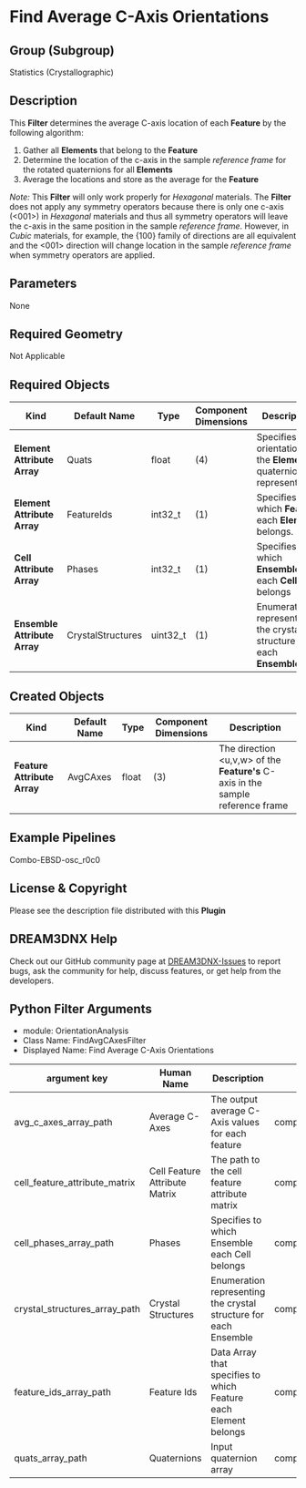 # Find Average C-Axis Orientations 


## Group (Subgroup) 

Statistics (Crystallographic)

## Description 

This **Filter** determines the average C-axis location of each **Feature** by the following algorithm:

1. Gather all **Elements** that belong to the **Feature**
2. Determine the location of the c-axis in the sample *reference frame* for the rotated quaternions for all **Elements**
3.  Average the locations and store as the average for the **Feature**

*Note:* This **Filter** will only work properly for *Hexagonal* materials.  The **Filter** does not apply any symmetry operators because there is only one c-axis (<001>) in *Hexagonal* materials and thus all symmetry operators will leave the c-axis in the same position in the sample *reference frame*.  However, in *Cubic* materials, for example, the {100} family of directions are all equivalent and the <001> direction will change location in the sample *reference frame* when symmetry operators are applied. 

## Parameters 

None

## Required Geometry 

Not Applicable

## Required Objects 

| Kind | Default Name | Type | Component Dimensions | Description |
|------|--------------|------|----------------------|-------------|
| **Element Attribute Array**  | Quats | float | (4) | Specifies the orientation of the **Element** in quaternion representation |
| **Element Attribute Array** | FeatureIds | int32_t | (1) | Specifies to which **Feature** each **Element** belongs. |
| **Cell Attribute Array** | Phases | int32_t | (1) | Specifies to which **Ensemble** each **Cell** belongs |
| **Ensemble Attribute Array** | CrystalStructures | uint32_t | (1) | Enumeration representing the crystal structure for each **Ensemble** |

## Created Objects 

| Kind | Default Name | Type | Component Dimensions | Description |
|------|--------------|------|----------------------|-------------|
| **Feature Attribute Array** | AvgCAxes | float | (3) | The direction <u,v,w> of the **Feature's** C-axis in the sample reference frame |


## Example Pipelines 

Combo-EBSD-osc_r0c0

## License & Copyright 

Please see the description file distributed with this **Plugin**

## DREAM3DNX Help

Check out our GitHub community page at [DREAM3DNX-Issues](https://github.com/BlueQuartzSoftware/DREAM3DNX-Issues) to report bugs, ask the community for help, discuss features, or get help from the developers.

## Python Filter Arguments

+ module: OrientationAnalysis
+ Class Name: FindAvgCAxesFilter
+ Displayed Name: Find Average C-Axis Orientations

| argument key | Human Name | Description | Parameter Type |
|--------------|------------|-------------|----------------|
| avg_c_axes_array_path | Average C-Axes | The output average C-Axis values for each feature | complex.DataObjectNameParameter |
| cell_feature_attribute_matrix | Cell Feature Attribute Matrix | The path to the cell feature attribute matrix | complex.AttributeMatrixSelectionParameter |
| cell_phases_array_path | Phases | Specifies to which Ensemble each Cell belongs | complex.ArraySelectionParameter |
| crystal_structures_array_path | Crystal Structures | Enumeration representing the crystal structure for each Ensemble | complex.ArraySelectionParameter |
| feature_ids_array_path | Feature Ids | Data Array that specifies to which Feature each Element belongs | complex.ArraySelectionParameter |
| quats_array_path | Quaternions | Input quaternion array | complex.ArraySelectionParameter |


